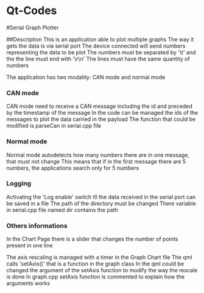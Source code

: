 # Qt-Codes

#Serial Graph Plotter

##Description
This is an application able to plot multiple graphs
The way it gets the data is via serial port
The device connected will send numbers representing the data to be plot
The numbers must be separated by '\t' and the the line must end with '\r\n'
The lines must have the same quantity of numbers

The application has two modality: CAN mode and normal mode

### CAN mode
CAN mode need to receive a CAN message including the id and preceded by the timestamp of the message
In the code can be managed the ids of the messages to plot the data carried in the payload
The function that could be modified is parseCan in serial.cpp file

### Normal mode
Normal mode autodetects how many numbers there are in one message, that must not change
This means that if in the first message there are 5 numbers, the applications search only for 5 numbers

### Logging
Activating the 'Log enable' switch tll the data received in the serial port can be saved in a file
The path of the directory must be changed
There variable in serial.cpp file named dir contains the path

### Others informations
In the Chart Page there is a slider that changes the number of points present in one line

The axis rescaling is managed with a timer in the Graph Chart file
The qml calls 'setAxis()' that is a function in the graph class
In the qml could be changed the argument of the setAxis function to modify the way the rescale is done
In graph.cpp setAxis function is commented to explain how the arguments works


